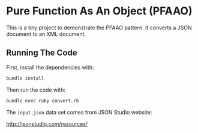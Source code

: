 Pure Function As An Object (PFAAO)
========================================================

This is a tiny project to demonstrate the PFAAO pattern.
It converts a JSON document to an XML document.

Running The Code
----------------

First, install the dependencies with:

```sh
bundle install
```

Then run the code with:

```sh
bundle exec ruby convert.rb
```

The `input.json` data set comes from JSON Studio website:

<http://jsonstudio.com/resources/>
